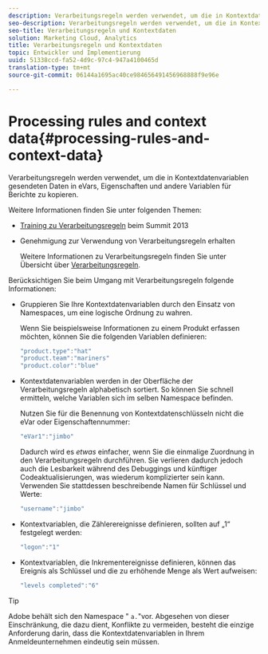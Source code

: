 ```yaml
---
description: Verarbeitungsregeln werden verwendet, um die in Kontextdatenvariablen gesendeten Daten in eVars, Eigenschaften und andere Variablen für Berichte zu kopieren.
seo-description: Verarbeitungsregeln werden verwendet, um die in Kontextdatenvariablen gesendeten Daten in eVars, Eigenschaften und andere Variablen für Berichte zu kopieren.
seo-title: Verarbeitungsregeln und Kontextdaten
solution: Marketing Cloud, Analytics
title: Verarbeitungsregeln und Kontextdaten
topic: Entwickler und Implementierung
uuid: 51338ccd-fa52-4d9c-97c4-947a4100465d
translation-type: tm+mt
source-git-commit: 06144a1695ac40ce984656491456968888f9e96e

---
```



# Processing rules and context data{#processing-rules-and-context-data}

Verarbeitungsregeln werden verwendet, um die in Kontextdatenvariablen gesendeten Daten in eVars, Eigenschaften und andere Variablen für Berichte zu kopieren.

Weitere Informationen finden Sie unter folgenden Themen:

* [Training zu Verarbeitungsregeln](https://tv.adobe.com/embed/1181/16506/) beim Summit 2013
* Genehmigung zur Verwendung von Verarbeitungsregeln erhalten

   Weitere Informationen zu Verarbeitungsregeln finden Sie unter Übersicht über [Verarbeitungsregeln](https://docs.adobe.com/content/help/en/analytics/admin/admin-tools/processing-rules/processing-rules.html).

Berücksichtigen Sie beim Umgang mit Verarbeitungsregeln folgende Informationen:

* Gruppieren Sie Ihre Kontextdatenvariablen durch den Einsatz von Namespaces, um eine logische Ordnung zu wahren.

   Wenn Sie beispielsweise Informationen zu einem Produkt erfassen möchten, können Sie die folgenden Variablen definieren:

   ```js
   "product.type":"hat" 
   "product.team":"mariners" 
   "product.color":"blue"
   ```

* Kontextdatenvariablen werden in der Oberfläche der Verarbeitungsregeln alphabetisch sortiert. So können Sie schnell ermitteln, welche Variablen sich im selben Namespace befinden.

   Nutzen Sie für die Benennung von Kontextdatenschlüsseln nicht die eVar oder Eigenschaftennummer:

   ```js
   "eVar1":"jimbo"
   ```

   Dadurch wird es *etwas* einfacher, wenn Sie die einmalige Zuordnung in den Verarbeitungsregeln durchführen. Sie verlieren dadurch jedoch auch die Lesbarkeit während des Debuggings und künftiger Codeaktualisierungen, was wiederum komplizierter sein kann. Verwenden Sie stattdessen beschreibende Namen für Schlüssel und Werte:

   ```js
   "username":"jimbo"
   ```

* Kontextvariablen, die Zählerereignisse definieren, sollten auf „1“ festgelegt werden:

   ```js
   "logon":"1"
   ```

* Kontextvariablen, die Inkrementereignisse definieren, können das Ereignis als Schlüssel und die zu erhöhende Menge als Wert aufweisen:

   ```js
   "levels completed":"6"
   ```

>[!TIP]
>
>Adobe behält sich den Namespace " `a.`"vor. Abgesehen von dieser Einschränkung, die dazu dient, Konflikte zu vermeiden, besteht die einzige Anforderung darin, dass die Kontextdatenvariablen in Ihrem Anmeldeunternehmen eindeutig sein müssen.

